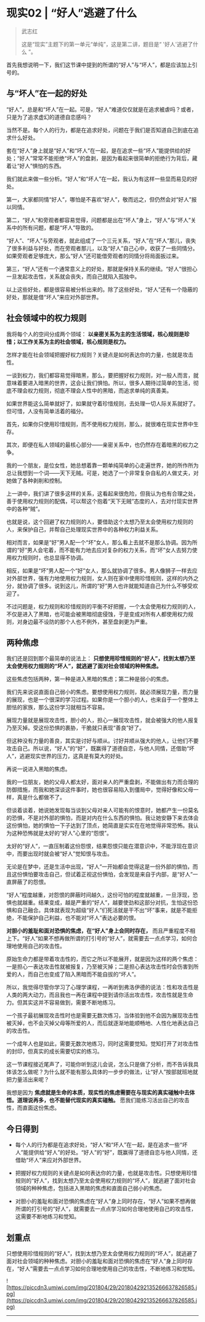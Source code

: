 # 现实02 | “好人”逃避了什么

> 武志红
> 
> 这是“现实”主题下的第一单元“单纯”，这是第二讲，题目是“ '好人'逃避了什么 ”。

首先我想说明一下，我们这节课中提到的所谓的“好人”与“坏人”，都是应该加上引号的。

## 与“坏人”在一起的好处

“好人”，总是和“坏人”在一起。可是，“好人”难道仅仅就是在追求被虐吗？或者，只是为了追求虚幻的道德自恋感吗？

当然不是。每个人的行为，都是在追求好处，问题在于我们是否知道自己到底在追求什么好处。

套在“好人”身上就是“好人”和“坏人”在一起，是在追求一些“坏人”能提供给的好处；“好人”常常不能拒绝“坏人”的盘剥，是因为看起来很简单的拒绝行为背后，藏着让“好人”惧怕的东西。

我们就此来做一些分析。“好人”和“坏人”在一起，我认为有这样一些显而易见的好处。

第一，大家都同情“好人”，哪怕是不喜欢“好人”，敬而远之，但仍然会对“好人”报以同情。

第二，“好人”和旁观者都容易觉得，问题都是出在“坏人”身上，“好人”与“坏人”关系中的所有问题，都是“坏人”导致的。

“好人”、“坏人”与旁观者，就此组成了一个三元关系，“好人”在“坏人”那儿，丧失了很多利益与好处，而在旁观者那儿，以及“好人”自己心中，收获了一些同情分。如果旁观者足够庞大，那么“好人”还可能借旁观者的同情分将局面扳过来。

第三，“好人”还有一个通常意义上的好处，那就是保持关系的继续。“好人”很担心一旦发起攻击性，关系就会丧失，而自己就陷入孤独中。

以上这些好处，都是很容易被分析出来的。除了这些好处，“好人”还有一个隐蔽的好处，那就是借“坏人”来应对外部世界。

## 社会领域中的权力规则

我将每个人的空间分成两个领域： **以亲密关系为主的生活领域，核心规则是珍惜；以工作关系为主的社会领域，核心规则是权力。**

怎样才能在社会领域把握好权力规则？关键点是如何表达你的力量，也就是攻击性。

一谈到权力，我们都容易觉得暗黑，那么，要把握好权力规则，对一般人而言，就意味着要进入暗黑的世界，这会让我们惧怕。所以，很多人期待过简单的生活，彻底不理会权力规则，彻底不理会人性中的黑暗，而追求单纯的真善美。

如果世界能这么简单就好了，如果就守着珍惜规则，去处理一切人际关系就好了。但可惜，人没有简单活着的福分。

首先，如果你只使用珍惜规则，而不使用权力规则，那么，就很难在现实世界中生存。

其次，即便在私人领域的最核心部分——亲密关系中，也仍然存在着暗黑的权力之争。

我的一个朋友，是位女性，她总想着靠一颗单纯简单的心走遍世界，她的所作所为总让我想到一个词——天下无贼。可是，她选了一个非常复杂自私的人做丈夫，对她做了各种剥削和控制。

上一讲中，我们讲了很多这样的关系，这看起来很危险，但我认为也有合理之处，善于使用权力规则的配偶，可以帮这个抱着“天下无贼”态度的人，去对付现实世界中的各种“贼”。

也就是说，这个回避了权力规则的人，要借助这个太想乃至太会使用权力规则的人，来保护自己，并帮自己处理现实世界中的各种权力利益关系。

相对而言，如果是“好”男人配一个“坏”女人，那么看上去就不是那么协调。因为所谓的“好”男人会宅着，而不能有力地去应对复杂的权力关系，而“坏”女人去努力使用权力规则时，也总显得不协调。

相反，如果是“坏”男人配一个“好”女人，那么就协调了很多。男人像狮子一样去应对外部世界，强有力地使用权力规则，女人则在家中使用珍惜规则，这样的内外之分，就协调了很多。说到这儿，所谓的“好”男人也许就能知道自己为什么不够受欢迎了。

不过问题是，权力规则和珍惜规则的平衡不好把握，一个太会使用权力规则的人，不仅是进入了黑暗，也可能会被黑暗彻底侵蚀，于是变成对所有人都使用权力规则，对身边最不设防的那个人也不例外，甚至盘剥更为严重。

## 两种焦虑

我们还是回到那个最简单的说法上： **只想使用珍惜规则的“好人”，找到太想乃至太会使用权力规则的“坏人”，就逃避了面对社会领域的种种焦虑。**

这些焦虑包括两种，第一种是进入黑暗的焦虑；第二种是弱小的焦虑。

我们先来说说直面自己弱小的焦虑。要想使用权力规则，就必须展现力量，而力量的展现，也是一个很深的学习过程。如果你是一个胆小的人，也来自于一个整体上胆怯的家族，那么这份学习就相当不容易。

展现力量就是展现攻击性，胆小的人，担心一展现攻击性，就会被强大的他人报复乃至灭掉。受这份恐惧的裹胁，干脆就只表现“善良”好了。

但这种没有力量的善良，其实是讨好与顺从。讨好并顺从强大的他人，让他们不要攻击自己。所以说，“好人”的“好”，既赢得了道德自恋，与他人同情，还借助“坏人”，逃避现实世界的压力，这真是有莫大的好处。

再说一说进入黑暗的焦虑。

我的一位朋友，她的父母人都太好，面对亲人的严重盘剥，不能做出有力而合理的防御措施，而我和她深谈这件事时，她也很容易陷入到僵局中，觉得好像和父母一样，真是什么都做不了。

但谈着谈着，她说她发现每当谈到父母对亲人可能有的恨意时，她都产生一份莫名的恐惧，不是对外部的惧怕，而是对内在什么东西的惧怕。我让她安静下来去体会这份惧怕，她的惧怕一下子达到了顶点，她简直是实实在在地觉得非常恐怖。我认为这种恐怖就是太好的“好人”心里的“怨恨”。

太好的“好人”，一直压制着这份怨恨，结果怨恨只能在潜意识中，不能浮现在意识中，而要出现时就会被“好人”觉知恨与攻击。

无论是在梦中，还是生活中出现，“好人”一开始都会觉得这是一份外部的惧怕，而且这份惧怕要攻击自己，但试着正视这份惧怕，会发现是来自于内部，是“好人”一直屏蔽了的怨恨。

“好人”程度越重，对怨恨的屏蔽时间越久，这份可怕的程度就越重，一旦浮现，恐惧也就越重。结果变成，越是严重的“好人”，越要使劲和这部分对抗，生怕这份恐惧和自己融合。具体就表现为超级“好人”们死活就是干不出“坏”事来，就是不能拒绝，不能保护自己利益，也不能对“坏人”表达必要的恨。

 **对胆小的羞耻和面对恐惧的焦虑，在“好人”身上会同时存在，** 而且严重程度不相上下。“好人”如果不想再做所谓的打引号的“好人”，就需要去一点点学习，如何合理地使用自己的攻击性。

原始生命力都是带着攻击性的，而它之所以不能展开，就是因为这样的两个焦虑：一是担心一表达攻击性就被报复，乃至被灭掉；二是担心表达攻击性时会伤害到所爱的人，而自己也变成了陷入黑暗而不能自拔的“坏人”。

所以，我觉得尽管你学习了心理学课程，一再听到弗洛伊德的说法：性和攻击性是人类的两大动力，而且我也一再在课程中提到请你活出攻击性，攻击性就是生命力。但其实这并不容易做到，需要不断地练习。

一个孩子最初展现攻击性时也是需要无数次练习，当体验到他不会因为展现攻击性被灭掉，也不会灭掉父母等所爱的人，而后就逐渐地能顺畅地、人性化地表达自己的攻击性。

一个成年人也是如此，需要无数次地练习，同时这需要觉知。觉知打开了对攻击性的封印，但真实的成长需要切实的练习。

这一节课程接近尾声了，可能你听到这儿会说，怎么只是做了分析，而不告诉我具体该怎么做呢？为什么就不能有那么具体的一步步的做法，让“好人”按部就班地就把力量活出来呢？

我想是因为 **焦虑就是生命的本质，现实性的焦虑需要在与现实的真实碰触中去体悟。道理说再多，也不能替代现实的真实碰触。** 愿我们能练习活出自己的攻击性，而直面这份焦虑。

## 今日得到

* 每个人的行为都是在追求好处，“好人”和“坏人”在一起，是在追求一些“坏人”能提供给“好人”的好处。“好人”的“好”，既赢得了道德自恋与他人同情，还借助“坏人”来应对外部世界。

* 把握好权力规则的关键点是如何表达你的力量，也就是攻击性。只想使用珍惜规则的“好人”，找到太想乃至太会使用权力规则的“坏人”，就逃避了面对社会领域的种种焦虑，包括进入黑暗的焦虑和直面自己弱小的焦虑。

* 对胆小的羞耻和面对恐惧的焦虑在“好人”身上同时存在，“好人”如果不想再做所谓的打引号的“好人”，就需要去一点点学习如何合理地使用自己的攻击性，这需要不断地练习和觉知。

## 划重点

只想使用珍惜规则的“好人”，找到太想乃至太会使用权力规则的“坏人”，就逃避了面对社会领域的种种焦虑。对胆小的羞耻和面对恐惧的焦虑在“好人”身上同时存在，“好人”需要去一点点学习如何合理地使用自己的攻击性，不断地练习和觉知。

![https://piccdn3.umiwi.com/img/201804/29/201804292135266637826585.jpg](https://piccdn3.umiwi.com/img/201804/29/201804292135266637826585.jpg)

---
